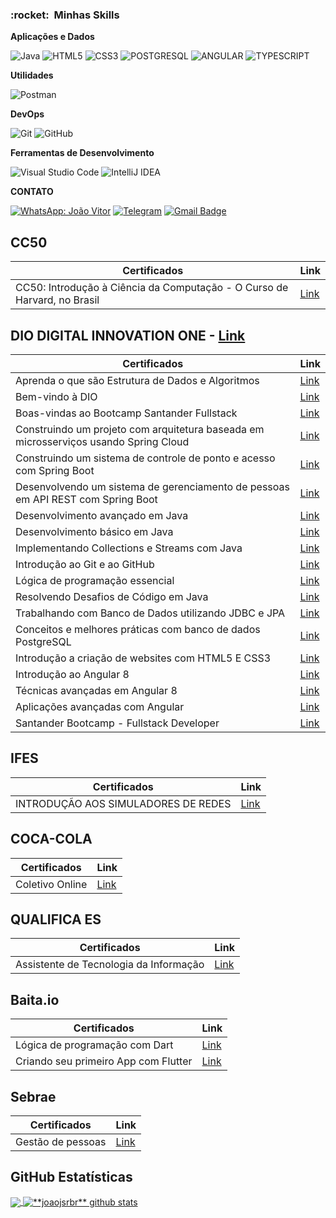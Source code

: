 
<h3> :rocket: &nbsp;Minhas Skills </h3>

**Aplicações e Dados**

  ![Java](https://img.shields.io/badge/Java-ED8B00?style=for-the-badge&logo=java&logoColor=white)
  ![HTML5](https://img.shields.io/badge/HTML5-E34F26?style=for-the-badge&logo=html5&logoColor=white)
  ![CSS3](https://img.shields.io/badge/CSS3-1572B6?style=for-the-badge&logo=css3&logoColor=white)
  ![POSTGRESQL](https://img.shields.io/badge/PostgreSQL-316192?style=for-the-badge&logo=postgresql&logoColor=white)
  ![ANGULAR](	https://img.shields.io/badge/Angular-DD0031?style=for-the-badge&logo=angular&logoColor=white)
  ![TYPESCRIPT](https://img.shields.io/badge/TypeScript-007ACC?style=for-the-badge&logo=typescript&logoColor=white)

**Utilidades**

  ![Postman](https://img.shields.io/badge/Postman-FF6C37?style=for-the-badge&logo=Postman&logoColor=white)

**DevOps**

  ![Git](https://img.shields.io/badge/Git-F05032?style=for-the-badge&logo=git&logoColor=white)
  ![GitHub](https://img.shields.io/badge/GitHub-100000?style=for-the-badge&logo=github&logoColor=white)

**Ferramentas de Desenvolvimento**

  ![Visual Studio Code](https://img.shields.io/badge/Visual_Studio_Code-0078D4?style=for-the-badge&logo=visual%20studio%20code&logoColor=white)
  ![IntelliJ IDEA](https://img.shields.io/badge/IntelliJIDEA-000000.svg?style=for-the-badge&logo=intellij-idea&logoColor=white)
  
  
  **CONTATO**
  
 [![WhatsApp: João Vitor](https://img.shields.io/badge/WhatsApp-25D366?style=for-the-badge&logo=whatsapp&logoColor=white&link=https://api.whatsapp.com/send?phone=5527998993682&text=Oi)](https://api.whatsapp.com/send?phone=5527998993682&text=Oi)
[![Telegram](https://img.shields.io/badge/Telegram-2CA5E0?style=for-the-badge&logo=telegram&logoColor=white&link=https://t.me/joaojsrbr)](https://t.me/joaojsrbr)
 [![Gmail Badge](https://img.shields.io/badge/Gmail-D14836?style=for-the-badge&logo=gmail&logoColor=white&link=mailto:joaovitor.jsr@gmail.com)](mailto:joaovitor.jsr@gmail.com)
 
 ## CC50

| Certificados | Link |
| --- | --- |
| CC50: Introdução à Ciência da Computação - O Curso de Harvard, no Brasil |[Link](https://github.com/joaojsrbr/Certificados/blob/master/CC50%20Introdu%C3%A7%C3%A3o%20%C3%A0%20Ci%C3%AAncia%20da%20Computa%C3%A7%C3%A3o/course-84414-frsxc.pdf)|
  

##  DIO DIGITAL INNOVATION ONE - [Link](https://github.com/joaojsrbr/Certificados/blob/master/DIO/Santander%20Bootcamp%20-%20Fullstack%20Developer/Santander%20Bootcamp%20-%20Fullstack%20Developer.pdf)

| Certificados | Link |
| --- | --- |
| Aprenda o que são Estrutura de Dados e Algoritmos |[Link](https://github.com/joaojsrbr/Certificados/blob/master/DIO/Santander%20Bootcamp%20-%20Fullstack%20Developer/Aprenda%20o%20que%20são%20Estrutura%20de%20Dados%20e%20Algoritmos.pdf)|
| Bem-vindo à DIO |[Link](https://github.com/joaojsrbr/Certificados/blob/master/DIO/Santander%20Bootcamp%20-%20Fullstack%20Developer/Bem-vindo%20à%20DIO.pdf)|
| Boas-vindas ao Bootcamp Santander Fullstack |[Link](https://github.com/joaojsrbr/Certificados/blob/master/DIO/Santander%20Bootcamp%20-%20Fullstack%20Developer/Boas-vindas%20ao%20Bootcamp%20Santander%20Fullstack.pdf)|
| Construindo um projeto com arquitetura baseada em microsserviços usando Spring Cloud |[Link](https://github.com/joaojsrbr/Certificados/blob/master/DIO/Santander%20Bootcamp%20-%20Fullstack%20Developer/Construindo%20um%20projeto%20com%20arquitetura%20baseada%20em%20microsserviços%20usando%20Spring%20Cloud.pdf)|
| Construindo um sistema de controle de ponto e acesso com Spring Boot |[Link](https://github.com/joaojsrbr/Certificados/blob/master/DIO/Santander%20Bootcamp%20-%20Fullstack%20Developer/Construindo%20um%20sistema%20de%20controle%20de%20ponto%20e%20acesso%20com%20Spring%20Boot.pdf)|
| Desenvolvendo um sistema de gerenciamento de pessoas em API REST com Spring Boot |[Link](https://github.com/joaojsrbr/Certificados/blob/master/DIO/Santander%20Bootcamp%20-%20Fullstack%20Developer/Desenvolvendo%20um%20sistema%20de%20gerenciamento%20de%20pessoas%20em%20API%20REST%20com%20Spring%20Boot.pdf)|
| Desenvolvimento avançado em Java |[Link](https://github.com/joaojsrbr/Certificados/blob/master/DIO/Santander%20Bootcamp%20-%20Fullstack%20Developer/Desenvolvimento%20avançado%20em%20Java.pdf)|
| Desenvolvimento básico em Java |[Link](https://github.com/joaojsrbr/Certificados/blob/master/DIO/Santander%20Bootcamp%20-%20Fullstack%20Developer/Desenvolvimento%20básico%20em%20Java.pdf)|
| Implementando Collections e Streams com Java |[Link](https://github.com/joaojsrbr/Certificados/blob/master/DIO/Santander%20Bootcamp%20-%20Fullstack%20Developer/Implementando%20Collections%20e%20Streams%20com%20Java.pdf)|
| Introdução ao Git e ao GitHub |[Link](https://github.com/joaojsrbr/Certificados/blob/master/DIO/Santander%20Bootcamp%20-%20Fullstack%20Developer/Introdução%20ao%20Git%20e%20ao%20GitHub.pdf)|
| Lógica de programação essencial |[Link](https://github.com/joaojsrbr/Certificados/blob/master/DIO/Santander%20Bootcamp%20-%20Fullstack%20Developer/Lógica%20de%20programação%20essencial.pdf)|
| Resolvendo Desafios de Código em Java |[Link](https://github.com/joaojsrbr/Certificados/blob/master/DIO/Santander%20Bootcamp%20-%20Fullstack%20Developer/Resolvendo%20Desafios%20de%20Código%20em%20Java.pdf)|
| Trabalhando com Banco de Dados utilizando JDBC e JPA |[Link](https://github.com/joaojsrbr/Certificados/blob/master/DIO/Santander%20Bootcamp%20-%20Fullstack%20Developer/Trabalhando%20com%20Banco%20de%20Dados%20utilizando%20JDBC%20e%20JPA.pdf)|
| Conceitos e melhores práticas com banco de dados PostgreSQL |[Link](https://github.com/joaojsrbr/Certificados/blob/master/DIO/Santander%20Bootcamp%20-%20Fullstack%20Developer/Bem-vindo%20à%20DIO.pdf)|
| Introdução a criação de websites com HTML5 E CSS3 |[Link](https://github.com/joaojsrbr/Certificados/blob/master/DIO/Santander%20Bootcamp%20-%20Fullstack%20Developer/Introdução%20a%20criação%20de%20websites%20com%20HTML5%20E%20CSS3.pdf)|
| Introdução ao Angular 8 |[Link](https://github.com/joaojsrbr/Certificados/blob/master/DIO/Santander%20Bootcamp%20-%20Fullstack%20Developer/Introdução%20ao%20Angular%208.pdf)|
| Técnicas avançadas em Angular 8 |[Link](https://github.com/joaojsrbr/Certificados/blob/master/DIO/Santander%20Bootcamp%20-%20Fullstack%20Developer/Técnicas%20avançadas%20em%20Angular%208.pdf)|
| Aplicações avançadas com Angular |[Link](https://github.com/joaojsrbr/Certificados/blob/master/DIO/Santander%20Bootcamp%20-%20Fullstack%20Developer/Aplicações%20avançadas%20com%20Angular.pdf)|
| Santander Bootcamp - Fullstack Developer |[Link](https://github.com/joaojsrbr/Certificados/blob/master/DIO/Santander%20Bootcamp%20-%20Fullstack%20Developer/Santander%20Bootcamp%20-%20Fullstack%20Developer.pdf)|

## IFES

| Certificados | Link |
| --- | --- |
| INTRODUÇÃO AOS SIMULADORES DE REDES |[Link](https://github.com/joaojsrbr/Certificados/blob/master/Ifes/Certificado%20ifes.pdf)|[Link](https://github.com/joaojsrbr/Certificados/blob/master/Ifes/INTRODUÇÃO%20AOS%20SIMULADORES%20DE%20REDES.pdf)|

## COCA-COLA

| Certificados | Link |
| --- | --- |
| Coletivo Online |[Link](https://github.com/joaojsrbr/Certificados/blob/master/Coca-Cola/Coca-Cola.pdf)|

## QUALIFICA ES

| Certificados | Link |
| --- | --- |
| Assistente de Tecnologia da Informação |[Link](https://github.com/joaojsrbr/Certificados/blob/master/qualifica%20es/Assistente%20de%20tecnologia%20da%20informação.pdf)|

## Baita.io

| Certificados | Link |
| --- | --- |
| Lógica de programação com Dart |[Link](https://github.com/joaojsrbr/Certificados/blob/master/Baita.io/Dart/L%C3%B3gica%20de%20programa%C3%A7%C3%A3o%20com%20Dart%20-%20balta.io.pdf)|
| Criando seu primeiro App com Flutter |[Link](https://github.com/joaojsrbr/Certificados/blob/master/Baita.io/Flutter/Criando%20seu%20primeiro%20App%20com%20Flutter.pdf)|

## Sebrae

| Certificados | Link |
| --- | --- |
| Gestão de pessoas |[Link](https://github.com/joaojsrbr/Certificados/blob/master/Sebrae/Gest%C3%A3o%20de%20pessoas.pdf)|


  
  ## **GitHub Estatísticas**

<a href="https://github.com/joaojsrbr">
  <img align="center" src="https://github-readme-stats.vercel.app/api/top-langs/?username=joaojsrbr&theme=dracula&hide_langs_below=5" />
</a>

<a href="https://github.com/joaojsrbr">
 <img align="center" src="https://github-readme-stats.vercel.app/api?username=joaojsrbr&show_icons=true&theme=dracula&line_height=27" alt="**joaojsrbr** github stats"/>
</a>








